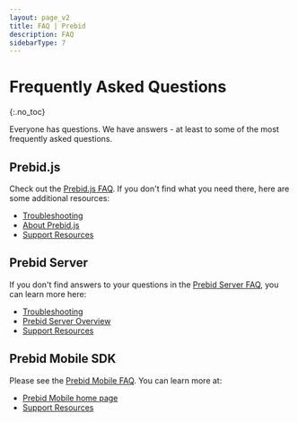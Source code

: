 ```yaml
---
layout: page_v2
title: FAQ | Prebid
description: FAQ
sidebarType: 7
---
```


# Frequently Asked Questions
{:.no_toc}

Everyone has questions. We have answers - at least to some of the most frequently asked questions.

## Prebid.js

Check out the [Prebid.js FAQ](/dev-docs/faq.html). If you don't find what you need there, here are some additional resources:

- [Troubleshooting](/troubleshooting/troubleshooting.html)
- [About Prebid.js](/prebid/prebidjs.html)
- [Support Resources](/support/index.html)

## Prebid Server

If you don't find answers to your questions in the [Prebid Server FAQ](/faq/prebid-server-faq.html), you can learn more here:

- [Troubleshooting](/troubleshooting/troubleshooting.html)
- [Prebid Server Overview](/prebid-server/overview/prebid-server-overview.html)
- [Support Resources](/support/index.html)

## Prebid Mobile SDK

Please see the [Prebid Mobile FAQ](/faq/prebid-mobile-faq.html). You can learn more at:

- [Prebid Mobile home page](/prebid-mobile/prebid-mobile.html)
- [Support Resources](/support/index.html)
